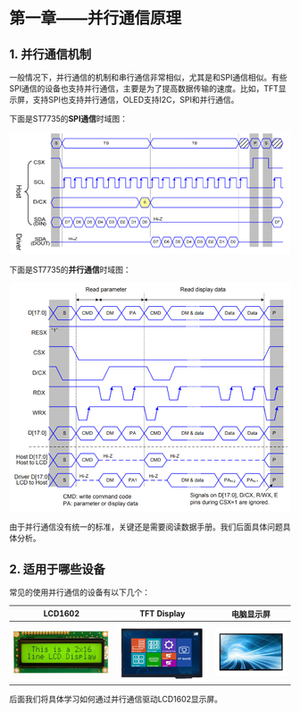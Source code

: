 # 第一章——并行通信原理

## 1. 并行通信机制

一般情况下，并行通信的机制和串行通信非常相似，尤其是和SPI通信相似。有些SPI通信的设备也支持并行通信，主要是为了提高数据传输的速度。比如，TFT显示屏，支持SPI也支持并行通信，OLED支持I2C，SPI和并行通信。

下面是ST7735的**SPI通信**时域图：

![ST7735的SPI通信时域图](Images/1-1.png)

下面是ST7735的**并行通信**时域图：

![ST7735的并行通信时域图](Images/1-2.png)

由于并行通信没有统一的标准，关键还是需要阅读数据手册。我们后面具体问题具体分析。

## 2. 适用于哪些设备

常见的使用并行通信的设备有以下几个：

|          LCD1602           |          TFT Display           |          电脑显示屏           |
| :------------------------: | :----------------------------: | :---------------------------: |
| ![LCD1602](Images/1-3.png) | ![TFT Display](Images/1-4.png) | ![电脑显示屏](Images/1-5.png) |

后面我们将具体学习如何通过并行通信驱动LCD1602显示屏。
